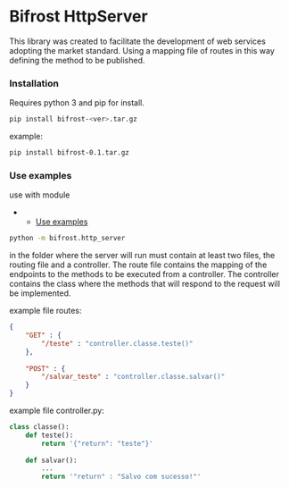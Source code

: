 # Bifrost HttpServer

   This library was created to facilitate the development of web services adopting 
   the market standard. Using a mapping file of routes in this way defining the 
   method to be published.
   

### Installation

Requires python 3 and pip for install.

```sh
pip install bifrost-<ver>.tar.gz
```

example:

```sh
pip install bifrost-0.1.tar.gz
```

### Use examples

use with module

* * [Use examples]
```sh
python -m bifrost.http_server
```

in the folder where the server will run must contain at least two files, the routing file and a controller.
The route file contains the mapping of the endpoints to the methods to be executed from a controller.
The controller contains the class where the methods that will respond to the request will be implemented.

example file routes:



```json
{
	"GET" : {
    	"/teste" : "controller.classe.teste()"
    },
    
    "POST" : {
    	"/salvar_teste" : "controller.classe.salvar()"
    }
}
```


example file controller.py:


```python
class classe():
	def teste():
    	return '{"return": "teste"}'
     
    def salvar():
    	...
    	return '"return" : "Salvo com sucesso!"'
```

[Use examples]: <samples/>